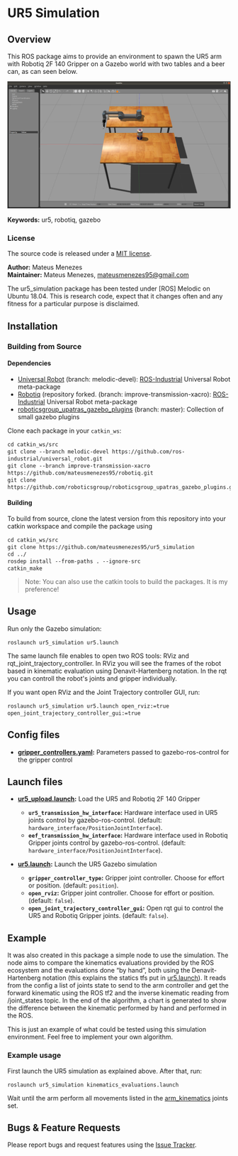 # UR5 Simulation

## Overview

This ROS package aims to provide an environment to spawn the UR5 arm with Robotiq 2F 140 Gripper on a Gazebo world with two tables and a beer can, as can seen below.

![Example image](doc/gazebo_world.png)

**Keywords:** ur5, robotiq, gazebo

### License

The source code is released under a [MIT license](LICENSE).

**Author:** Mateus Menezes<br />
**Maintainer:** Mateus Menezes, mateusmenezes95@gmail.com

The ur5_simulation package has been tested under [ROS] Melodic on Ubuntu 18.04.
This is research code, expect that it changes often and any fitness for a particular purpose is disclaimed.

## Installation

### Building from Source

#### Dependencies

- [Universal Robot] (branch: melodic-devel): [ROS-Industrial] Universal Robot meta-package
- [Robotiq] (repository forked. (branch: improve-transmission-xacro): [ROS-Industrial] Universal Robot meta-package
- [roboticsgroup_upatras_gazebo_plugins] (branch: master): Collection of small gazebo plugins

Clone each package in your `catkin_ws`:

    cd catkin_ws/src
    git clone --branch melodic-devel https://github.com/ros-industrial/universal_robot.git
    git clone --branch improve-transmission-xacro https://github.com/mateusmenezes95/robotiq.git
    git clone https://github.com/roboticsgroup/roboticsgroup_upatras_gazebo_plugins.git


#### Building

To build from source, clone the latest version from this repository into your catkin workspace and compile the package using

	cd catkin_ws/src
	git clone https://github.com/mateusmenezes95/ur5_simulation
	cd ../
	rosdep install --from-paths . --ignore-src
	catkin_make

> Note: You can also use the catkin tools to build the packages. It is my preference!

<!-- TODO -->
<!-- ### Running in Docker

Docker is a great way to run an application with all dependencies and libraries bundles together. 
Make sure to [install Docker](https://docs.docker.com/get-docker/) first. 

First, spin up a simple container:

	docker run -ti --rm --name ros-container ros:noetic bash
	
This downloads the `ros:noetic` image from the Docker Hub, indicates that it requires an interactive terminal (`-t, -i`), gives it a name (`--name`), removes it after you exit the container (`--rm`) and runs a command (`bash`).

Now, create a catkin workspace, clone the package, build it, done!

	apt-get update && apt-get install -y git
	mkdir -p /ws/src && cd /ws/src
	git clone https://github.com/leggedrobotics/ros_best_practices.git
	cd ..
	rosdep install --from-path src
	catkin_make
	source devel/setup.bash
	roslaunch ros_package_template ros_package_template.launch -->

## Usage

Run only the Gazebo simulation:

	roslaunch ur5_simulation ur5.launch

The same launch file enables to open two ROS tools: RViz and rqt_joint_trajectory_controller. In RViz you will see the frames of the robot based in kinematic evaluation using Denavit-Hartenberg notation. In the rqt you can controll the robot's joints and gripper individually.

If you want open RViz and the Joint Trajectory controller GUI, run:

    roslaunch ur5_simulation ur5.launch open_rviz:=true open_joint_trajectory_controller_gui:=true

## Config files

* **[gripper_controllers.yaml](config/gripper_controllers.yaml):** Parameters passed to gazebo-ros-control for the gripper control

## Launch files

* **[ur5_upload.launch](launch/ur_ur5_upload.launch):** Load the UR5 and Robotiq 2F 140 Gripper

     - **`ur5_transmission_hw_interface`:** Hardware interface used in UR5 joints control by gazebo-ros-control. (default: `hardware_interface/PositionJointInterface`).
     - **`eef_transmission_hw_interface`:** Hardware interface used in Robotiq Gripper joints control by gazebo-ros-control. (default: `hardware_interface/PositionJointInterface`).

* **[ur5.launch](launch/ur5.launch):** Launch the UR5 Gazebo simulation 

     - **`gripper_controller_type`:** Gripper joint controller. Choose for effort or position. (default: `position`).
     - **`open_rviz`:** Gripper joint controller. Choose for effort or position. (default: `false`).
     - **`open_joint_trajectory_controller_gui`:** Open rqt gui to control the UR5 and Robotiq Gripper joints. (default: `false`).

## Example

It was also created in this package a simple node to use the simulation. The node aims to compare the kinematics evaluations provided by the ROS ecosystem and the evaluations done “by hand”, both using the Denavit-Hartenberg notation (this explains the statics tfs put in [ur5.launch](launch/ur5.launch)). It reads from the config a list of joints state to send to the arm controller and get the forward kinematic using the ROS tf2 and the inverse kinematic reading from /joint_states topic. In the end of the algorithm, a chart is generated to show the difference between the kinematic performed by hand and performed in the ROS.

This is just an example of what could be tested using this simulation environment. Feel free to implement your own algorithm.

### Example usage

First launch the UR5 simulation as explained above. After that, run:

    roslaunch ur5_simulation kinematics_evaluations.launch

Wait until the arm perform all movements listed in the [arm_kinematics](config/arm_kinematics.yaml) joints set.

## Bugs & Feature Requests

Please report bugs and request features using the [Issue Tracker](https://github.com/mateusmenezes95/ur5_simulation/issues).

[ROS-Industrial]: http://wiki.ros.org/Industrial
[Universal Robot]: https://github.com/ros-industrial/universal_robot/tree/melodic-devel
[Robotiq]: https://github.com/mateusmenezes95/robotiq
[roboticsgroup_upatras_gazebo_plugins]: https://github.com/roboticsgroup/roboticsgroup_upatras_gazebo_plugins#roboticsgroup_upatras_gazebo_plugins
